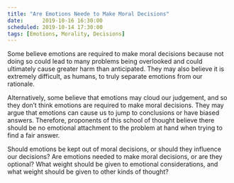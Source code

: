 ```yaml
---
title: "Are Emotions Neede to Make Moral Decisions"
date:      2019-10-16 16:30:00
scheduled: 2019-10-14 17:30:00
tags: [Emotions, Morality, Decisions]
---
```

Some believe emotions are required to make moral decisions because not doing so could lead to many problems being overlooked and could ultimately cause greater harm than anticipated. They may also believe it is extremely difficult, as humans, to truly separate emotions from our rationale.

Alternatively, some believe that emotions may cloud our judgement, and so they don’t think emotions are required to make moral decisions. They may argue that emotions can cause us to jump to conclusions or have biased answers. Therefore, proponents of this school of thought believe there should be no emotional attachment to the problem at hand when trying to find a fair answer.

Should emotions be kept out of moral decisions, or should they influence our decisions? Are emotions needed to make moral decisions, or are they optional? What weight should be given to emotional considerations, and what weight should be given to other kinds of thought?
